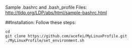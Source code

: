 Sample .bashrc and .bash_profile Files: http://tldp.org/LDP/abs/html/sample-bashrc.html

##Installation:
Follow these steps:

    cd
    git clone https://github.com/acefei/MyLinuxProfile.git
    ./MyLinuxProfile/set_environment.sh
    
    
